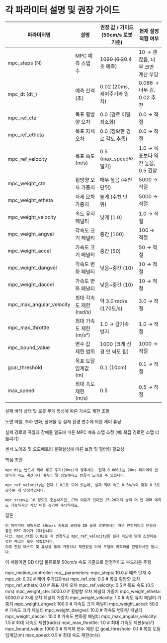# 각 파라미터 설명 및 권장 가이드


| 파라미터명                       | 설명                | 권장 값 / 가이드 (50cm/s 로봇 기준) | 현재 설정 적합 여부              |
| --------------------------- | ----------------- | ------------------------- | ------------------------ |
| mpc\_steps (N)              | MPC 예측 스텝 수       | 10~~20 (0.2~~0.4초 예측)     | 10 → 괜찮음, 너무 크면 계산 부담    |
| mpc\_dt (dt\_)              | 예측 간격 (초)         | 0.02 (20ms, 제어주기와 일치)     | 0.066 → 너무 김. 0.02 추천    |
| mpc\_ref\_cte               | 목표 횡방향 오차         | 0.0 (경로 이탈 최소화)           | 0.0 → 적절                 |
| mpc\_ref\_etheta            | 목표 자세 오차          | 0.0 (정확한 경로 각도 추종)        | 0.0 → 적절                 |
| mpc\_ref\_velocity          | 목표 속도 (m/s)       | 0.5 (max\_speed와 일치)      | 1.0 → 목표보다 약간 높음, 0.5 권장 |
| mpc\_weight\_cte            | 횡방향 오차 가중치        | 매우 높음 (수천 단위)             | 5000 → 적절                |
| mpc\_weight\_etheta         | 자세 오차 가중치         | 높게 (수천 단위)                | 5000 → 적절                |
| mpc\_weight\_velocity       | 속도 유지 페널티         | 낮게 (1.0)                  | 1.0 → 적절                 |
| mpc\_weight\_angvel         | 각속도 크기 페널티        | 중간 (100)                  | 100 → 적절                 |
| mpc\_weight\_accel          | 가속도 크기 페널티        | 중간 (50)                   | 50 → 적절                  |
| mpc\_weight\_dangvel        | 각속도 변화 페널티        | 낮음\~중간 (10)               | 10 → 적절                  |
| mpc\_weight\_daccel         | 가속도 변화 페널티        | 낮음\~중간 (10)               | 10 → 적절                  |
| mpc\_max\_angular\_velocity | 최대 각속도 제한 (rad/s) | 약 3.0 rad/s (170도/s)      | 3.0 → 적절                 |
| mpc\_max\_throttle          | 최대 가속도 제한 (m/s²)  | 1.0 → 급가속 방지              | 1.0 → 적절                 |
| mpc\_bound\_value           | 변수 값 제한 범위        | 1000 (크게 신경 안 써도 됨)       | 1000 → 적절                |
| goal\_threshold             | 목표 도달 임계값 (m)     | 0.1 (10cm)                | 0.1 → 적절                 |
| max\_speed                  | 최대 속도 제한 (m/s)    | 0.5                       | 0.5 → 적절                 |



실제 바닥 상태 및 로봇 무게 특성에 따른 가속도 제한 조절

노면 마찰, 부하 변화, 장애물 등 실제 환경 변수에 의한 제어 튜닝

실제 경로의 곡률과 장애물 밀도에 따른 MPC 예측 스텝 조정 (예: 복잡 경로면 스텝 더 늘리기)

센서 노이즈 및 오도메트리 불확실성에 따른 보정 및 필터링 필요성


핵심 조언

    mpc_dt는 반드시 제어 루프 주기(20ms)와 맞추세요. 현재 0.066초는 20ms 타이머와 안 맞아서 속도 계산이나 예측이 덜 정밀해지고 반응이 느려질 수 있습니다.

    mpc_ref_velocity는 현재 1.0으로 되어 있는데, 실제 최대 속도 0.5m/s와 맞춰 0.5로 낮추는 게 안정적입니다.

    mpc_steps는 10 정도로 충분하지만, CPU 여유가 있다면 15~20까지 늘려 더 먼 미래 예측도 가능하지만 계산 비용 증가에 주의하세요.

결론

    이 파라미터 세팅으로 50cm/s 속도의 공장용 DD 물류 로봇에서는 매우 안정적이고 반응성 좋은 MPC 제어가 기대됩니다.
    다만, mpc_dt를 0.02로 꼭 변경하고 mpc_ref_velocity를 실제 속도에 맞게 조정하는 것만 빼고는 모두 적합합니다.
    이후 현장 테스트 및 튜닝을 통해 가중치나 제한값을 미세 조절해 최적화를 진행하시면 됩니다.

이 세팅이면 DD 타입 물류로봇 50cm/s 속도 기준으로 안정적이고 부드러운 주행 

mpc_motion_controller:
  ros__parameters:
    mpc_steps: 10.0                   # 예측 단계 수
    mpc_dt: 0.02                     # 제어 주기(20ms)
    mpc_ref_cte: 0.0                 # 목표 횡방향 오차
    mpc_ref_etheta: 0.0              # 목표 자세 오차
    mpc_ref_velocity: 0.5            # 목표 속도 (0.5 m/s)
    mpc_weight_cte: 5000.0           # 횡방향 오차 페널티 가중치
    mpc_weight_etheta: 5000.0        # 자세 오차 페널티 가중치
    mpc_weight_velocity: 1.0         # 속도 유지 페널티 가중치
    mpc_weight_angvel: 100.0         # 각속도 크기 페널티
    mpc_weight_accel: 50.0           # 가속도 크기 페널티
    mpc_weight_dangvel: 10.0         # 각속도 변화량 페널티
    mpc_weight_daccel: 10.0          # 가속도 변화량 페널티
    mpc_max_angular_velocity: 1.5    # 최대 각속도 제한(rad/s)
    mpc_max_throttle: 1.0            # 최대 가속도 제한(m/s²)
    mpc_bound_value: 1000.0          # 최적화 변수 제한 값
    goal_threshold: 0.1              # 목표 도달 임계값(m)
    max_speed: 0.5                   # 최대 속도 제한(m/s)
